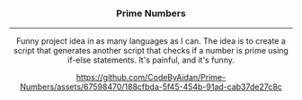 <h3 align="center">Prime Numbers</h3>

---

<p align="center"> Funny project idea in as many languages as I can. The idea is to create a script that generates another script that checks if a number is prime using if-else statements. It's painful, and it's funny.
    <br>
</p>

<div align="center">
    
https://github.com/CodeByAidan/Prime-Numbers/assets/67598470/188cfbda-5f45-454b-91ad-cab37de27c8c

</div>
